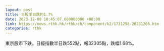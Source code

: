 ```yaml
---
layout: post
title: 日股半日跌約1.7%
date: 2023-12-08 10:45:07.000000000 +08:00
link: https://news.rthk.hk/rthk/ch/component/k2/1731258-20231208.htm
categories: rthk
---
```


東京股市下跌。日經指數半日跌552點，報32305點，跌幅1.68%。
